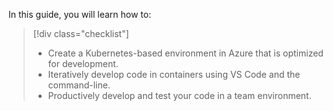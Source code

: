 In this guide, you will learn how to:

> [!div class="checklist"]
> * Create a Kubernetes-based environment in Azure that is optimized for development.
> * Iteratively develop code in containers using VS Code and the command-line.
> * Productively develop and test your code in a team environment.

